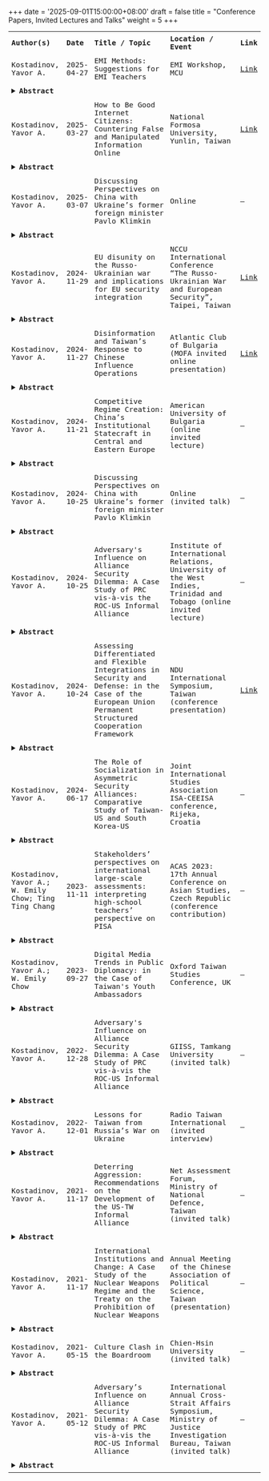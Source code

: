 +++
date = '2025-09-01T15:00:00+08:00'
draft = false
title = "Conference Papers, Invited Lectures and Talks"
weight = 5
+++

<table style="width:100%; font-size:0.9rem; font-family: 'Dax Regular', monospace; border-collapse: collapse; border: none;">
  <tr>
    <th style="padding: 6px; text-align: left;">Author(s)</th>
    <th style="padding: 6px; text-align: left;">Date</th>
    <th style="padding: 6px; text-align: left;">Title / Topic</th>
    <th style="padding: 6px; text-align: left;">Location / Event</th>
    <th style="padding: 6px; text-align: left;">Link</th>
  </tr>

  <tr>
    <td style="padding:6px;">Kostadinov, Yavor A.</td>
    <td style="padding:6px;">2025-04-27</td>
    <td style="padding:6px;">EMI Methods: Suggestions for EMI Teachers</td>
    <td style="padding:6px;">EMI Workshop, MCU</td>
    <td style="padding:6px;"><a href= /images/pics/emiappreciation1.jpg target="_blank">Link</a></td>
  </tr>
  <tr>
    <td colspan="5" style="padding:6px; text-align:left;">
      <details>
        <summary style="cursor:pointer; font-weight:bold;">Abstract</summary>
        <div style="margin-top:0.5rem;">
          Practical workshop for EMI teachers, offering methodology tips and classroom strategies.
        </div>
      </details>
    </td>
  </tr>

  <tr>
    <td style="padding:6px;">Kostadinov, Yavor A.</td>
    <td style="padding:6px;">2025-03-27</td>
    <td style="padding:6px;">How to Be Good Internet Citizens: Countering False and Manipulated Information Online</td>
    <td style="padding:6px;">National Formosa University, Yunlin, Taiwan</td>
    <td style="padding:6px;"><a href= /images/pics/formosa.jpg target="_blank">Link</a></td>
  </tr>
  <tr>
    <td colspan="5" style="padding:6px; text-align:left;">
      <details>
        <summary style="cursor:pointer; font-weight:bold;">Abstract</summary>
        <div style="margin-top:0.5rem;">
          Discussed strategies for identifying, countering, and preventing the spread of online misinformation.
        </div>
      </details>
    </td>
  </tr>

  <tr>
    <td style="padding:6px;">Kostadinov, Yavor A.</td>
    <td style="padding:6px;">2025-03-07</td>
    <td style="padding:6px;">Discussing Perspectives on China with Ukraine’s former foreign minister Pavlo Klimkin</td>
    <td style="padding:6px;">Online</td>
    <td style="padding:6px;">—</td>
  </tr>
  <tr>
    <td colspan="5" style="padding:6px; text-align:left;">
      <details>
        <summary style="cursor:pointer; font-weight:bold;">Abstract</summary>
        <div style="margin-top:0.5rem;">
          A dialogue on China’s foreign policy and regional implications, featuring Ukraine’s former foreign minister.
        </div>
      </details>
    </td>
  </tr>

  <tr>
    <td style="padding:6px;">Kostadinov, Yavor A.</td>
    <td style="padding:6px;">2024-11-29</td>
    <td style="padding:6px;">EU disunity on the Russo-Ukrainian war and implications for EU security integration</td>
    <td style="padding:6px;">NCCU International Conference “The Russo-Ukrainian War and European Security”, Taipei, Taiwan</td>
    <td style="padding:6px;"><a href= https://ocia.nccu.edu.tw/upload/14/doc/30898/1129%20Conference%20Agenda.pdf target="_blank">Link</a></td> 
  </tr>
  <tr>
    <td colspan="5" style="padding:6px; text-align:left;">
      <details>
        <summary style="cursor:pointer; font-weight:bold;">Abstract</summary>
        <div style="margin-top:0.5rem;">
          Conference presentation analyzing EU security policy and cohesion during the Russo-Ukrainian conflict.
        </div>
      </details>
    </td>
  </tr>

  <tr>
    <td style="padding:6px;">Kostadinov, Yavor A.</td>
    <td style="padding:6px;">2024-11-27</td>
    <td style="padding:6px;">Disinformation and Taiwan’s Response to Chinese Influence Operations</td>
    <td style="padding:6px;">Atlantic Club of Bulgaria (MOFA invited online presentation)</td>
    <td style="padding:6px;"><a href="https://www.roc-taiwan.org/gr/post/4299.html" target="_blank">Link</a></td>
  </tr>
  <tr>
    <td colspan="5" style="padding:6px; text-align:left;">
      <details>
        <summary style="cursor:pointer; font-weight:bold;">Abstract</summary>
        <div style="margin-top:0.5rem;">
          An online presentation on Taiwan’s countermeasures against disinformation and Chinese influence operations.
        </div>
      </details>
    </td>
  </tr>

  <tr>
    <td style="padding:6px;">Kostadinov, Yavor A.</td>
    <td style="padding:6px;">2024-11-21</td>
    <td style="padding:6px;">Competitive Regime Creation: China’s Institutional Statecraft in Central and Eastern Europe</td>
    <td style="padding:6px;">American University of Bulgaria (online invited lecture)</td>
    <td style="padding:6px;">—</td>
  </tr>
  <tr>
    <td colspan="5" style="padding:6px; text-align:left;">
      <details>
        <summary style="cursor:pointer; font-weight:bold;">Abstract</summary>
        <div style="margin-top:0.5rem;">
          Online lecture on China’s strategic influence in Central and Eastern Europe and institutional initiatives.
        </div>
      </details>
    </td>
  </tr>

  <tr>
    <td style="padding:6px;">Kostadinov, Yavor A.</td>
    <td style="padding:6px;">2024-10-25</td>
    <td style="padding:6px;">Discussing Perspectives on China with Ukraine’s former foreign minister Pavlo Klimkin</td>
    <td style="padding:6px;">Online (invited talk)</td>
    <td style="padding:6px;">—</td>
  </tr>
  <tr>
    <td colspan="5" style="padding:6px; text-align:left;">
      <details>
        <summary style="cursor:pointer; font-weight:bold;">Abstract</summary>
        <div style="margin-top:0.5rem;">
          Continuation of dialogues with Pavlo Klimkin, focusing on China’s foreign policy and regional impact.
        </div>
      </details>
    </td>
  </tr>

  <tr>
    <td style="padding:6px;">Kostadinov, Yavor A.</td>
    <td style="padding:6px;">2024-10-25</td>
    <td style="padding:6px;">Adversary's Influence on Alliance Security Dilemma: A Case Study of PRC vis-à-vis the ROC-US Informal Alliance</td>
    <td style="padding:6px;">Institute of International Relations, University of the West Indies, Trinidad and Tobago (online invited lecture)</td>
    <td style="padding:6px;">—</td>
  </tr>
  <tr>
    <td colspan="5" style="padding:6px; text-align:left;">
      <details>
        <summary style="cursor:pointer; font-weight:bold;">Abstract</summary>
        <div style="margin-top:0.5rem;">
          Online lecture analyzing alliance security dilemmas in asymmetric informal alliances, with a focus on Taiwan-US and PRC.
        </div>
      </details>
    </td>
  </tr>

  <tr>
    <td style="padding:6px;">Kostadinov, Yavor A.</td>
    <td style="padding:6px;">2024-10-24</td>
    <td style="padding:6px;">Assessing Differentiated and Flexible Integrations in Security and Defense: in the Case of the European Union Permanent Structured Cooperation Framework</td>
    <td style="padding:6px;">NDU International Symposium, Taiwan (conference presentation)</td>
    <td style="padding:6px;"><a href="https://gpi.culture.tw/books/1011400005" target="_blank">Link</a></td>
  </tr>
  <tr>
    <td colspan="5" style="padding:6px; text-align:left;">
      <details>
        <summary style="cursor:pointer; font-weight:bold;">Abstract</summary>
        <div style="margin-top:0.5rem;">
          Presentation on the EU’s Permanent Structured Cooperation framework and implications for differentiated security integration.
        </div>
      </details>
    </td>
  </tr>

  <tr>
    <td style="padding:6px;">Kostadinov, Yavor A.</td>
    <td style="padding:6px;">2024-06-17</td>
    <td style="padding:6px;">The Role of Socialization in Asymmetric Security Alliances: Comparative Study of Taiwan-US and South Korea-US</td>
    <td style="padding:6px;">Joint International Studies Association ISA-CEEISA conference, Rijeka, Croatia</td>
    <td style="padding:6px;">—</td>
  </tr>
  <tr>
    <td colspan="5" style="padding:6px; text-align:left;">
      <details>
        <summary style="cursor:pointer; font-weight:bold;">Abstract</summary>
        <div style="margin-top:0.5rem;">
          Conference presentation examining alliance socialization and cohesion mechanisms in asymmetric security alliances.
        </div>
      </details>
    </td>
  </tr>

  <tr>
    <td style="padding:6px;">Kostadinov, Yavor A.; W. Emily Chow; Ting Ting Chang</td>
    <td style="padding:6px;">2023-11-11</td>
    <td style="padding:6px;">Stakeholders’ perspectives on international large-scale assessments: interpreting high-school teachers’ perspective on PISA</td>
    <td style="padding:6px;">ACAS 2023: 17th Annual Conference on Asian Studies, Czech Republic (conference contribution)</td>
    <td style="padding:6px;">—</td>
  </tr>
  <tr>
    <td colspan="5" style="padding:6px; text-align:left;">
      <details>
        <summary style="cursor:pointer; font-weight:bold;">Abstract</summary>
        <div style="margin-top:0.5rem;">
          Presentation analyzing how high-school teachers interpret international large-scale assessments such as PISA.
        </div>
      </details>
    </td>
  </tr>

  <tr>
    <td style="padding:6px;">Kostadinov, Yavor A.; W. Emily Chow</td>
    <td style="padding:6px;">2023-09-27</td>
    <td style="padding:6px;">Digital Media Trends in Public Diplomacy: in the Case of Taiwan's Youth Ambassadors</td>
    <td style="padding:6px;">Oxford Taiwan Studies Conference, UK</td>
    <td style="padding:6px;">—</td>
  </tr>
  <tr>
    <td colspan="5" style="padding:6px; text-align:left;">
      <details>
        <summary style="cursor:pointer; font-weight:bold;">Abstract</summary>
        <div style="margin-top:0.5rem;">
          Conference presentation on the role of digital media in Taiwan’s public diplomacy among youth ambassadors.
        </div>
      </details>
    </td>
  </tr>

  <tr>
    <td style="padding:6px;">Kostadinov, Yavor A.</td>
    <td style="padding:6px;">2022-12-28</td>
    <td style="padding:6px;">Adversary's Influence on Alliance Security Dilemma: A Case Study of PRC vis-à-vis the ROC-US Informal Alliance</td>
    <td style="padding:6px;">GIISS, Tamkang University (invited talk)</td>
    <td style="padding:6px;">—</td>
  </tr>
  <tr>
    <td colspan="5" style="padding:6px; text-align:left;">
      <details>
        <summary style="cursor:pointer; font-weight:bold;">Abstract</summary>
        <div style="margin-top:0.5rem;">
          Analysis of alliance security dilemmas in Taiwan-US informal alliances with consideration of PRC strategies.
        </div>
      </details>
    </td>
  </tr>

  <tr>
    <td style="padding:6px;">Kostadinov, Yavor A.</td>
    <td style="padding:6px;">2022-12-01</td>
    <td style="padding:6px;">Lessons for Taiwan from Russia’s War on Ukraine</td>
    <td style="padding:6px;">Radio Taiwan International (invited interview)</td>
    <td style="padding:6px;">—</td>
  </tr>
  <tr>
    <td colspan="5" style="padding:6px; text-align:left;">
      <details>
        <summary style="cursor:pointer; font-weight:bold;">Abstract</summary>
        <div style="margin-top:0.5rem;">
          Invited interview providing policy insights for Taiwan based on lessons from the Russo-Ukrainian war.
        </div>
      </details>
    </td>
  </tr>

  <tr>
    <td style="padding:6px;">Kostadinov, Yavor A.</td>
    <td style="padding:6px;">2021-11-17</td>
    <td style="padding:6px;">Deterring Aggression: Recommendations on the Development of the US-TW Informal Alliance</td>
    <td style="padding:6px;">Net Assessment Forum, Ministry of National Defence, Taiwan (invited talk)</td>
    <td style="padding:6px;">—</td>
  </tr>
  <tr>
    <td colspan="5" style="padding:6px; text-align:left;">
      <details>
        <summary style="cursor:pointer; font-weight:bold;">Abstract</summary>
        <div style="margin-top:0.5rem;">
          Presented policy recommendations for strengthening the US-Taiwan informal security alliance.
        </div>
      </details>
    </td>
  </tr>

<tr>
    <td style="padding:6px;">Kostadinov, Yavor A.</td>
    <td style="padding:6px;">2021-11-17</td>
    <td style="padding:6px;">International Institutions and Change: A Case Study of the Nuclear Weapons Regime and the Treaty on the Prohibition of Nuclear Weapons</td>
    <td style="padding:6px;">Annual Meeting of the Chinese Association of Political Science, Taiwan (presentation)</td>
    <td style="padding:6px;">—</td>
  </tr>
  <tr>
    <td colspan="5" style="padding:6px; text-align:left;">
      <details>
        <summary style="cursor:pointer; font-weight:bold;">Abstract</summary>
        <div style="margin-top:0.5rem;">
          Examined institutional change and compliance dynamics within the nuclear weapons regime.
        </div>
      </details>
    </td>
  </tr>

  <tr>
    <td style="padding:6px;">Kostadinov, Yavor A.</td>
    <td style="padding:6px;">2021-05-15</td>
    <td style="padding:6px;">Culture Clash in the Boardroom</td>
    <td style="padding:6px;">Chien-Hsin University (invited talk)</td>
    <td style="padding:6px;">—</td>
  </tr>
  <tr>
    <td colspan="5" style="padding:6px; text-align:left;">
      <details>
        <summary style="cursor:pointer; font-weight:bold;">Abstract</summary>
        <div style="margin-top:0.5rem;">
          Discussed intercultural communication challenges and strategies in corporate boardroom settings.
        </div>
      </details>
    </td>
  </tr>

  <tr>
    <td style="padding:6px;">Kostadinov, Yavor A.</td>
    <td style="padding:6px;">2021-05-12</td>
    <td style="padding:6px;">Adversary’s Influence on Alliance Security Dilemma: A Case Study of PRC vis-à-vis the ROC-US Informal Alliance</td>
    <td style="padding:6px;">International Annual Cross-Strait Affairs Symposium, Ministry of Justice Investigation Bureau, Taiwan (invited talk)</td>
    <td style="padding:6px;">—</td>
  </tr>
  <tr>
    <td colspan="5" style="padding:6px; text-align:left;">
      <details>
        <summary style="cursor:pointer; font-weight:bold;">Abstract</summary>
        <div style="margin-top:0.5rem;">
          Examined PRC strategies and their impact on the security dilemma within the Taiwan-US informal alliance context.
        </div>
      </details>
    </td>
  </tr>


</table>
